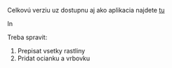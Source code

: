 Celkovú verziu uz dostupnu aj ako aplikacia najdete [tu](byliny.rf.gd)

In

Treba spravit:  
1. Prepisat vsetky rastliny  
2. Pridat ocianku a vrbovku
